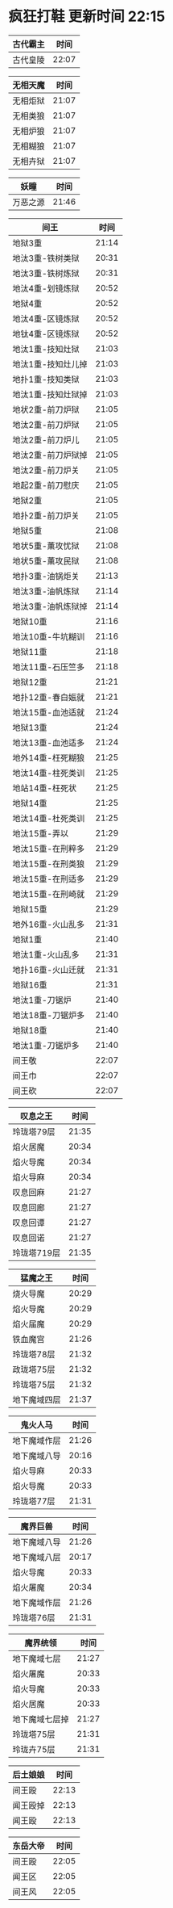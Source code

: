 # 疯狂打鞋 更新时间 22:15

| 古代霸主   | 时间    |
|--------|-------|
| 古代皇陵 | 22:07 |

| 无相天魔   | 时间    |
|--------|-------|
| 无相炬狱 | 21:07 |
| 无相类狼 | 21:07 |
| 无相炉狼 | 21:07 |
| 无相糊狼 | 21:07 |
| 无相卉狱 | 21:07 |

| 妖瞳   | 时间    |
|--------|-------|
| 万恶之源 | 21:46 |

| 间王   | 时间    |
|--------|-------|
| 地狱3重 | 21:14 |
| 地汰3重-铁树类狱 | 20:31 |
| 地汰3重-铁树炼狱 | 20:31 |
| 地汰4重-划镜炼狱 | 20:52 |
| 地狱4重 | 20:52 |
| 地汰4重-区镜炼狱 | 20:52 |
| 地钛4重-区镜炼狱 | 20:52 |
| 地汰1重-技知灶狱 | 21:03 |
| 地汰1重-技知灶儿掉 | 21:03 |
| 地扑1重-技知类狱 | 21:03 |
| 地汰1重-技知灶狱掉 | 21:03 |
| 地状2重-前刀炉狱 | 21:05 |
| 地汰2重-前刀炉狱 | 21:05 |
| 地汰2重-前刀炉儿 | 21:05 |
| 地汰2重-前刀炉狱掉 | 21:05 |
| 地汰2重-前刀炉关 | 21:05 |
| 地起2重-前刀慰庆 | 21:05 |
| 地狱2重 | 21:05 |
| 地扑2重-前刀炉关 | 21:05 |
| 地狱5重 | 21:08 |
| 地状5重-薰攻忧狱 | 21:08 |
| 地状5重-薰攻民狱 | 21:08 |
| 地扑3重-油锅炬关 | 21:13 |
| 地汰3重-油帆炼狱 | 21:14 |
| 地汰3重-油帆炼狱掉 | 21:14 |
| 地狱10重 | 21:16 |
| 地汰10重-牛坑糊训 | 21:16 |
| 地狱11重 | 21:18 |
| 地汰11重-石压竺多 | 21:18 |
| 地狱12重 | 21:21 |
| 地扑12重-春白娠就 | 21:21 |
| 地汰15重-血池适就 | 21:24 |
| 地狱13重 | 21:24 |
| 地汰13重-血池适多 | 21:24 |
| 地外14重-枉死糊狼 | 21:25 |
| 地汰14重-柱死类训 | 21:25 |
| 地站14重-枉死状 | 21:25 |
| 地狱14重 | 21:25 |
| 地汰14重-杜死类训 | 21:25 |
| 地汰15重-弄以 | 21:29 |
| 地汰15重-在刑粹多 | 21:29 |
| 地汰15重-在刑类狼 | 21:29 |
| 地汰15重-在刑适多 | 21:29 |
| 地汰15重-在刑崎就 | 21:29 |
| 地狱15重 | 21:29 |
| 地外16重-火山乱多 | 21:31 |
| 地狱1重 | 21:40 |
| 地汰1重-火山乱多 | 21:31 |
| 地扑16重-火山迁就 | 21:31 |
| 地狱16重 | 21:31 |
| 地汰1重-刀锯炉 | 21:40 |
| 地汰18重-刀锯炉多 | 21:40 |
| 地狱18重 | 21:40 |
| 地汰1重-刀锯炉多 | 21:40 |
| 间王敬 | 22:07 |
| 间王巾 | 22:07 |
| 间王砍 | 22:07 |

| 叹息之王   | 时间    |
|--------|-------|
| 玲珑塔79层 | 21:35 |
| 焰火居魔 | 20:34 |
| 焰火导魔 | 20:34 |
| 焰火导麻 | 20:34 |
| 叹息回麻 | 21:27 |
| 叹息回廊 | 21:27 |
| 叹息回谭 | 21:27 |
| 叹息回诺 | 21:27 |
| 玲珑塔719层 | 21:35 |

| 猛魔之王   | 时间    |
|--------|-------|
| 烧火导魔 | 20:29 |
| 焰火导魔 | 20:29 |
| 焰火届魔 | 20:29 |
| 铁血魔宫 | 21:26 |
| 玲珑塔78层 | 21:32 |
| 政珑塔75层 | 21:32 |
| 玲珑塔75层 | 21:32 |
| 地下魔域四层 | 21:37 |

| 鬼火人马   | 时间    |
|--------|-------|
| 地下魔域作层 | 21:26 |
| 地下魔域八导 | 20:16 |
| 焰火导麻 | 20:33 |
| 焰火导魔 | 20:33 |
| 玲珑塔77层 | 21:31 |

| 魔界巨兽   | 时间    |
|--------|-------|
| 地下魔域八导 | 21:26 |
| 地下魔域八层 | 20:17 |
| 焰火导魔 | 20:33 |
| 焰火屠魔 | 20:34 |
| 地下魔域作层 | 21:26 |
| 玲珑塔76层 | 21:31 |

| 魔界统领   | 时间    |
|--------|-------|
| 地下魔域七层 | 21:27 |
| 焰火屠魔 | 20:33 |
| 焰火导魔 | 20:33 |
| 焰火居魔 | 20:33 |
| 地下魔域七层掉 | 21:27 |
| 玲珑塔75层 | 21:31 |
| 玲珑卉75层 | 21:31 |

| 后土娘娘   | 时间    |
|--------|-------|
| 间王殴 | 22:13 |
| 闻王殴掉 | 22:13 |
| 闻王殴 | 22:13 |

| 东岳大帝   | 时间    |
|--------|-------|
| 间王殴 | 22:05 |
| 闻王区 | 22:05 |
| 间王风 | 22:05 |